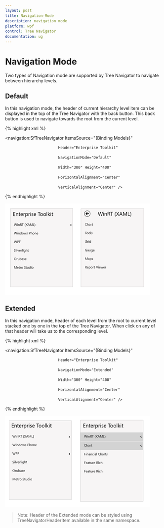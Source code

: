 ```yaml
---
layout: post
title: Navigation-Mode
description: navigation mode  
platform: wpf
control: Tree Navigator 
documentation: ug
---
```


# Navigation Mode  

Two types of Navigation mode are supported by Tree Navigator to navigate between hierarchy levels. 

## Default 

In this navigation mode, the header of current hierarchy level item can be displayed in the top of the Tree Navigator with the back button. This back button is used to navigate towards the root from the current level. 


{% highlight xml %}

<navigation:SfTreeNavigator ItemsSource="{Binding Models}"  

                            Header="Enterprise Toolkit"

                            NavigationMode="Default"

                            Width="300" Height="400"

                            HorizontalAlignment="Center"

                            VerticalAlignment="Center" />

{% endhighlight %}



![](Navigation-Mode_images/Navigation-Mode_img1.png)





## Extended 

In this navigation mode, header of each level from the root to current level stacked one by one in the top of the Tree Navigator.  When click on any of that header will take us to the corresponding level. 


{% highlight xml %}

<navigation:SfTreeNavigator ItemsSource="{Binding Models}"  

                            Header="Enterprise Toolkit"

                            NavigationMode="Extended"

                            Width="300" Height="400"

                            HorizontalAlignment="Center"

                            VerticalAlignment="Center" />


{% endhighlight %}


![](Navigation-Mode_images/Navigation-Mode_img2.png)


> Note: Header of the Extended mode can be styled using TreeNavigatorHeaderItem available in the same namespace.


